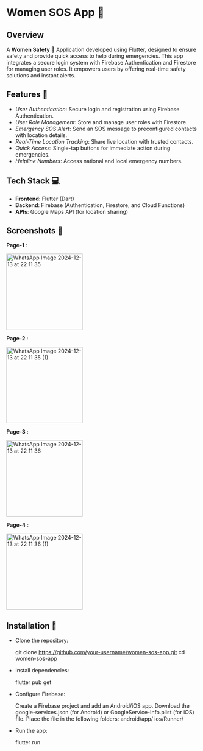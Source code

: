 # Women SOS App 🚨

## Overview

A **Women Safety 🚨** Application developed using Flutter, designed to ensure safety and provide quick access to help during emergencies. This app integrates a secure login system with Firebase Authentication and Firestore for managing user roles. It empowers users by offering real-time safety solutions and instant alerts.

## Features 🌟

- *User Authentication*: Secure login and registration using Firebase Authentication.
- *User Role Management*: Store and manage user roles with Firestore.
- *Emergency SOS Alert*: Send an SOS message to preconfigured contacts with location details.
- *Real-Time Location Tracking*: Share live location with trusted contacts.
- *Quick Access*: Single-tap buttons for immediate action during emergencies.
- *Helpline Numbers*: Access national and local emergency numbers.
  
## Tech Stack 💻

- **Frontend**: Flutter (Dart)
- **Backend**: Firebase (Authentication, Firestore, and Cloud Functions)
- **APIs**: Google Maps API (for location sharing)

## Screenshots 📱

**Page-1** :

   <img src="https://github.com/user-attachments/assets/fd7305e7-c3e4-415e-a610-7adae93e4bc4" alt="WhatsApp Image 2024-12-13 at 22 11 35" width="200"/>

**Page-2** :

   <img src="https://github.com/user-attachments/assets/7fea7a9b-679a-4927-a67c-74dcbd3f1879" alt="WhatsApp Image 2024-12-13 at 22 11 35 (1)" width="200"/>

**Page-3** :

   <img src="https://github.com/user-attachments/assets/999e0e6d-426d-4c48-bc9a-d4dc565edb5f" alt="WhatsApp Image 2024-12-13 at 22 11 36" width="200"/>

**Page-4** :

   <img src="https://github.com/user-attachments/assets/5c85badc-92e2-4869-a12c-1acd1b6febb1" alt="WhatsApp Image 2024-12-13 at 22 11 36 (1)" width="200"/>


## Installation 🔧

- Clone the repository:

  git clone https://github.com/your-username/women-sos-app.git
  cd women-sos-app

- Install dependencies:

  flutter pub get

- Configure Firebase:

  Create a Firebase project and add an Android/iOS app.
  Download the google-services.json (for Android) or GoogleService-Info.plist (for iOS) file.
  Place the file in the following folders:
  android/app/
  ios/Runner/

- Run the app:

  flutter run






 








